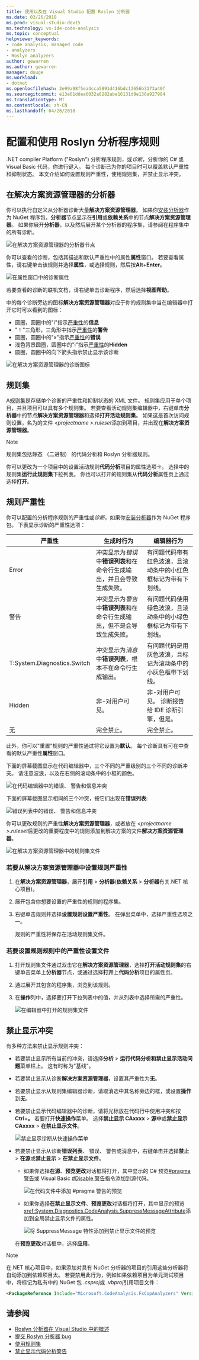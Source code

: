 ```yaml
---
title: 使用以及在 Visual Studio 配置 Roslyn 分析器
ms.date: 03/26/2018
ms.prod: visual-studio-dev15
ms.technology: vs-ide-code-analysis
ms.topic: conceptual
helpviewer_keywords:
- code analysis, managed code
- analyzers
- Roslyn analyzers
author: gewarren
ms.author: gewarren
manager: douge
ms.workload:
- dotnet
ms.openlocfilehash: 2e99a98f5ea4cca5891d416bdc13656b3173a40f
ms.sourcegitcommit: e13e61ddea6032a8282abe16131d9e136a927984
ms.translationtype: MT
ms.contentlocale: zh-CN
ms.lasthandoff: 04/26/2018
---
```

# <a name="configure-and-use-roslyn-analyzer-rules"></a>配置和使用 Roslyn 分析程序规则

.NET compiler Platform ("Roslyn") 分析程序规则，或*诊断*，分析你的 C# 或 Visual Basic 代码，你进行键入。 每个诊断已为你的项目时可以覆盖默认严重性和抑制状态。 本文介绍如何设置规则严重性，使用规则集，并禁止显示冲突。

## <a name="analyzers-in-solution-explorer"></a>在解决方案资源管理器的分析器

你可以执行自定义从分析器诊断大量**解决方案资源管理器**。 如果你[安装分析器](../code-quality/install-roslyn-analyzers.md)作为 NuGet 程序包，**分析器**节点显示在**引用**或**依赖关系**中的节点**解决方案资源管理器**。 如果你展开**分析器**，以及然后展开某个分析器的程序集，请参阅在程序集中的所有诊断。

![在解决方案资源管理器的分析器节点](media/analyzers-expanded-in-solution-explorer.png)

你可以查看的诊断，包括其描述和默认严重性中的属性**属性**窗口。 若要查看属性，请右键单击该规则并选择**属性**，或选择规则，然后按**Alt**+**Enter**。

![在属性窗口中的诊断属性](media/analyzer-diagnostic-properties.png)

若要查看的诊断的联机文档，请右键单击诊断程序，然后选择**视图帮助**。

中的每个诊断旁边的图标**解决方案资源管理器**对应于你的规则集中当在编辑器中打开它时可以看到的图标：

- 圆圈，圆圈中的"i"指示[严重性](#rule-severity)的**信息**
- "！"三角形，三角形中指示[严重性](#rule-severity)的**警告**
- 圆圈，圆圈中的"x"指示[严重性](#rule-severity)的**错误**
- 浅色背景圆圈，圆圈中的"i"指示[严重性](#rule-severity)的**Hidden**
- 圆圈，圆圈中的向下箭头指示禁止显示该诊断

![在解决方案资源管理器的诊断图标](media/diagnostics-icons-solution-explorer.png)

## <a name="rule-sets"></a>规则集

A[规则集](../code-quality/using-rule-sets-to-group-code-analysis-rules.md)是存储单个诊断的严重性和抑制状态的 XML 文件。 规则集应用于单个项目，并且项目可以具有多个规则集。 若要查看活动规则集编辑器中，右键单击**分析器**中的节点**解决方案资源管理器**和选择**打开活动规则集**。 如果这是首次访问规则设置，名为的文件 *\<projectname >.ruleset*添加到项目，并出现在**解决方案资源管理器**。

> [!NOTE]
> 规则集包括静态 （二进制） 的代码分析和 Roslyn 分析器规则。

你可以更改为一个项目中的设置活动规则**代码分析**项目的属性选项卡。 选择中的规则集**运行此规则集**下拉列表。 你也可以打开的规则集从**代码分析**属性页上通过选择**打开**。

## <a name="rule-severity"></a>规则严重性

你可以配置的分析程序规则的严重性或*诊断*，如果你[安装分析器](../code-quality/install-roslyn-analyzers.md)作为 NuGet 程序包。 下表显示诊断的严重性选项：

|严重性|生成时行为|编辑器行为|
|-|-|-|
|Error|冲突显示为*错误*中**错误列表**和在命令行生成输出，并且会导致生成失败。|有问题代码带有红色波浪，且滚动条中的小红色框标记为带有下划线。|
|警告|冲突显示为*警告*中**错误列表**和在命令行生成输出，但不是会导致生成失败。|有问题代码使用绿色波浪，且滚动条中的小绿色框标记为带有下划线。|
|T:System.Diagnostics.Switch|冲突显示为*消息*中**错误列表**，根本不在命令行生成输出。|有问题代码是用灰色波浪，且标记为滚动条中的小灰色框带下划线。|
|Hidden|非-对用户可见。|非-对用户可见。 诊断报告给 IDE 诊断引擎，但是。|
|无|完全禁止。|完全禁止。|

此外，你可以"重置"规则的严重性通过将它设置为**默认**。 每个诊断具有可在中查看的默认严重性**属性**窗口。

下面的屏幕截图显示在代码编辑器中，三个不同的严重级别的三个不同的诊断冲突。 请注意波浪，以及在右侧的滚动条中的小框的颜色。

![在代码编辑器中的错误、 警告和信息冲突](media/diagnostics-severity-colors.png)

下面的屏幕截图显示相同的三个冲突，按它们出现在**错误列表**:

![错误列表中的错误、 警告和信息冲突](media/diagnostics-severities-in-error-list.png)

你可以更改规则的严重性**解决方案资源管理器**，或者放在 *\<projectname >.ruleset*后更改的重要程度中的规则添加到解决方案的文件**解决方案资源管理器**。

![在解决方案资源管理器中的规则集文件](media/ruleset-in-solution-explorer.png)

### <a name="to-set-rule-severity-from-solution-explorer"></a>若要从解决方案资源管理器中设置规则严重性

1. 在**解决方案资源管理器**，展开**引用** > **分析器**(**依赖关系** >  **分析器**有关.NET 核心项目)。

1. 展开包含你想要设置的严重性的规则的程序集。

1. 右键单击规则并选择**设置规则设置严重性**。 在弹出菜单中，选择严重性选项之一。

   规则的严重性将保存在活动规则集文件。

### <a name="to-set-rule-severity-in-the-rule-set-file"></a>若要设置规则规则中的严重性设置文件

1. 打开规则集文件通过双击它在**解决方案资源管理器**，选择**打开活动规则集**的右键单击菜单上**分析器**节点，或通过选择**打开**上**代码分析**项目的属性页。

1. 通过展开其包含的程序集，浏览到该规则。

1. 在**操作**列中，选择要打开下拉列表中的值，并从列表中选择所需的严重性。

   ![在编辑器中打开的规则集文件](media/ruleset-file-in-editor.png)

## <a name="suppress-violations"></a>禁止显示冲突

有多种方法来禁止显示规则冲突：

- 若要禁止显示所有当前的冲突，请选择**分析** > **运行代码分析和禁止显示活动问题**菜单栏上。 这有时称为"基线"。

- 若要禁止显示从诊断**解决方案资源管理器**，设置其严重性为**无**。

- 若要禁止显示从规则集编辑器诊断，请取消选中其名称旁边的框，或设置**操作**到**无**。

- 若要禁止显示代码编辑器中的诊断，请将光标放在代码行中使用冲突和按**Ctrl**+**。** 若要打开**快速操作**菜单。 选择**禁止显示 CAxxxx** > **源中**或**禁止显示 CAxxxx** > **在禁止显示文件**。

   ![禁止显示诊断从快速操作菜单](media/suppress-diagnostic-from-editor.png)

- 若要禁止显示从诊断**错误列表**、 错误、 警告或消息中，右键单击并选择**禁止** > **在源**或**禁止显示** > **在禁止显示文件**。

   - 如果你选择**在源**、**预览更改**对话框将打开，其中显示的 C# 预览[#pragma 警告](/dotnet/csharp/language-reference/preprocessor-directives/preprocessor-pragma-warning)或 Visual Basic [#Disable 警告](/dotnet/visual-basic/language-reference/directives/directives)指令添加到源代码。

      ![在代码文件中添加 #pragma 警告的预览](media/pragma-warning-preview.png)

   - 如果你选择**在禁止显示文件**、**预览更改**对话框将打开，其中显示的预览<xref:System.Diagnostics.CodeAnalysis.SuppressMessageAttribute>添加到全局禁止显示文件的属性。

      ![将 SuppressMessage 特性添加到禁止显示文件的预览](media/preview-changes-in-suppression-file.png)

   在**预览更改**对话框中，选择**应用**。

> [!NOTE]
> 在.NET 核心项目中，如果添加对具有 NuGet 分析器的项目的引用这些分析器将自动添加到依赖项目太。 若要禁用此行为，例如如果依赖项目为单元测试项目中，将标记为私有中的 NuGet 包 *.csproj*或 *.vbproj*引用项目文件：
>
> ```xml
> <PackageReference Include="Microsoft.CodeAnalysis.FxCopAnalyzers" Version="2.6.0" PrivateAssets="all" />
> ```

## <a name="see-also"></a>请参阅

- [Roslyn 分析器在 Visual Studio 中的概述](../code-quality/roslyn-analyzers-overview.md)
- [提交 Roslyn 分析器 bug](https://github.com/dotnet/roslyn-analyzers/issues)
- [使用规则集](../code-quality/using-rule-sets-to-group-code-analysis-rules.md)
- [禁止显示代码分析警告](../code-quality/in-source-suppression-overview.md)
